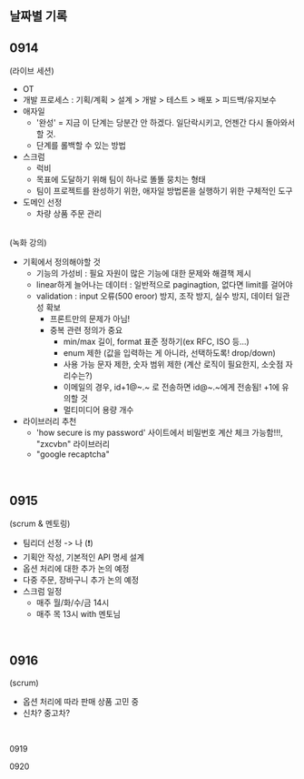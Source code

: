 ## 날짜별 기록

## 0914
(라이브 세션)
* OT
* 개발 프로세스 : 기획/계획 > 설계 > 개발 > 테스트 > 배포 > 피드백/유지보수
* 애자일
	- '완성' = 지금 이 단계는 당분간 안 하겠다. 일단락시키고, 언젠간 다시 돌아와서 할 것.
	- 단계를 롤백할 수 있는 방법
* 스크럼
	- 럭비
	- 목표에 도달하기 위해 팀이 하나로 똘똘 뭉치는 형태
	- 팀이 프로젝트를 완성하기 위한, 애자일 방법론을 실행하기 위한 구체적인 도구
* 도메인 선정
  - 차량 상품 주문 관리
  </br>
(녹화 강의)
* 기획에서 정의해야할 것
  - 기능의 가성비 : 필요 자원이 많은 기능에 대한 문제와 해결책 제시
  - linear하게 늘어나는 데이터 : 일반적으로 paginagtion, 없다면 limit를 걸어야
  - validation : input 오류(500 eroor) 방지, 조작 방지, 실수 방지, 데이터 일관성 확보
	- 프론트만의 문제가 아님! 
	- 중복 관련 정의가 중요
		- min/max 길이, format 표준 정하기(ex RFC, ISO 등...)
		- enum 제한 (값을 입력하는 게 아니라, 선택하도록! drop/down)
		- 사용 가능 문자 제한, 숫자 범위 제한 (계산 로직이 필요한지, 소숫점 자리수는?)
		- 이메일의 경우, id+1@~.~ 로 전송하면 id@~.~에게 전송됨! +1에 유의할 것
		- 멀티미디어 용량 개수
* 라이브러리 추천
  - 'how secure is my password' 사이트에서 비밀번호 계산 체크 가능함!!!, "zxcvbn" 라이브러리
  - "google recaptcha"

</br>

## 0915
(scrum & 멘토링)
* 팀리더 선정 -> 나 (❗️)
* 기획안 작성, 기본적인 API 명세 설계
* 옵션 처리에 대한 추가 논의 예정
* 다중 주문, 장바구니 추가 논의 예정
* 스크럼 일정
  - 매주 월/화/수/금 14시
  - 매주 목 13시 with 멘토님
</br>

## 0916
(scrum)
* 옵션 처리에 따라 판매 상품 고민 중
* 신차? 중고차?
</br>

0919
</br>

0920
</br>

